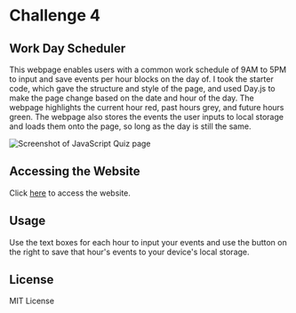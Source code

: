 # Challenge 4

## Work Day Scheduler

This webpage enables users with a common work schedule of 9AM to 5PM to input and save events per hour blocks on the day of. I took the starter code, which gave the structure and style of the page, and used Day.js to make the page change based on the date and hour of the day. The webpage highlights the current hour red, past hours grey, and future hours green. The webpage also stores the events the user inputs to local storage and loads them onto the page, so long as the day is still the same. 

![Screenshot of JavaScript Quiz page](#)

## Accessing the Website

Click [here](https://kernel02.github.io/challenge-5-work-day-scheduler/) to access the website.

## Usage

Use the text boxes for each hour to input your events and use the button on the right to save that hour's events to your device's local storage.

## License

MIT License